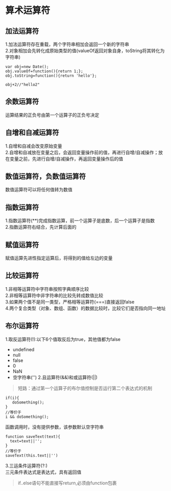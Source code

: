 # 算术运算符
## 加法运算符
1.加法运算符存在重载，两个字符串相加会返回一个新的字符串  
2.对象相加会先转化成原始类型的值(valueOf返回对象自身，toString将其转化为字符串)
```
var obj=new Date();
obj.valueOf=function(){return 1;};
obj.toString=function(){return 'hello'};

obj+2//"hello2"
```
## 余数运算符
运算结果的正负号由第一个运算子的正负号决定  
## 自增和自减运算符
1.自增和自减会改变原始变量  
2.自增和自减放在变量之后，会返回变量操作前的值，再进行自增/自减操作；放在变量之前，先进行自增/自减操作，再返回变量操作后的值  
## 数值运算符，负数值运算符
数值运算符可以将任何值转为数值  
## 指数运算符
1.指数运算符(**)完成指数运算，前一个运算子是底数，后一个运算子是指数  
2.指数运算符右结合，先计算后面的
## 赋值运算符
赋值运算先进性指定运算后，将得到的值给左边的变量
## 比较运算符
1.非相等运算符中字符串按照字典顺序比较  
2.非相等运算符中非字符串的比较先转成数值比较  
3.如果两个值不是同一类型，严格相等运算符(===)直接返回false  
4.两个复合类型（对象、数组、函数）的数据比较时，比较它们是否指向同一地址  
## 布尔运算符
1.取反运算符(!):以下6个值取反后为true，其他值都为false  
- undefined
- null
- false
- 0
- NaN
- 空字符串('')
2.且运算符(&&)和或运算符(||)
> 短路：通过第一个运算子的布尔值控制是否运行第二个表达式的机制
```
if(i){
   doSomething();
}
//等价于
i && doSomething();
```
函数调用时，没有提供参数，该参数默认空字符串
```
function saveText(text){
  text=text||'';
}
//等价于
saveText(this.text||'')
```
3.三运条件运算符(?:)  
三元条件表达式是表达式，具有返回值
> if..else语句不能直接写return,必须由function包裹  
